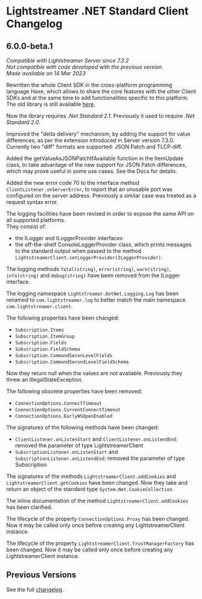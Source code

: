 # Lightstreamer .NET Standard Client Changelog

## 6.0.0-beta.1

*Compatible with Lightstreamer Server since 7.3.2*<br/>
*Not compatible with code developed with the previous version.*<br/>
*Made available on 14 Mar 2023*

Rewritten the whole Client SDK in the cross-platform programming language Haxe, which allows to share the core features with the other Client SDKs and at the same time to add functionalities specific to this platform.<br>
The old library is still available [here](https://github.com/Lightstreamer/Lightstreamer-lib-client-dotnet).

Now the library requires *.Net Standard 2.1*. Previously it used to require *.Net Standard 2.0*.

Improved the "delta delivery" mechanism, by adding the support for value differences, as per the extension introduced in Server version 7.3.0.
Currently two "diff" formats are supported: JSON Patch and TLCP-diff.

Added the getValueAsJSONPatchIfAvailable function in the ItemUpdate class, to take advantage of the new support for JSON Patch differences, which may prove useful in some use cases.
See the Docs for details.

Added the new error code 70 to the interface method `ClientListener.onServerError`, to report that an unusable port was configured on the server address.
Previously a similar case was treated as a request syntax error.

The logging facilities have been revised in order to expose the same API on all supported platforms.<br/>
They consist of:

- the ILogger and ILoggerProvider interfaces
- the off-the-shelf ConsoleLoggerProvider class, which prints messages to the standard output when passed to the method `LightstreamerClient.setLoggerProvider(ILoggerProvider)`.

The logging methods `fatal(string)`, `error(string)`, `warn(string)`, `info(string)` and `debug(string)` have been removed from the ILogger interface.

The logging namespace `Lightstreamer.DotNet.Logging.Log` has been renamed to `com.lightstreamer.log` to better match the main namespace `com.lightstreamer.client`.

The following properties have been changed:

- `Subscription.Items`
- `Subscription.ItemGroup`
- `Subscription.Fields`
- `Subscription.FieldSchema`
- `Subscription.CommandSeconLevelFields`
- `Subscription.CommandSecondLevelFieldSchema`

Now they return null when the values are not available. 
Previously they threw an IllegalStateException.

The following obsolete properties have been removed:

- `ConnectionOptions.ConnectTimeout`
- `ConnectionOptions.CurrentConnectTimeout`
- `ConnectionOptions.EarlyWSOpenEnabled`

The signatures of the following methods have been changed:

- `ClientListener.onListenStart` and `ClientListener.onListendEnd`: removed the parameter of type LightstreamerClient
- `SubscriptionListener.onListenStart` and `SubscriptionListener.onListendEnd`: removed the parameter of type Subscription

The signatures of the methods `LightstreamerClient.addCookies` and `LightstreamerClient.getCookies` have been changed. Now they take and return an object of the standard type `System.Net.CookieCollection`.

The inline documentation of the method `LightstreamerClient.addCookies` has been clarified.

The lifecycle of the property `ConnectionOptions.Proxy` has been changed. Now it may be called only once before creating any LightstreamerClient instance.

The lifecycle of the property `LightstreamerClient.TrustManagerFactory` has been changed. Now it may be called only once before creating any LightstreamerClient instance.


## Previous Versions

See the full [changelog](https://github.com/Lightstreamer/Lightstreamer-lib-client-dotnet/blob/master/CHANGELOG.md).